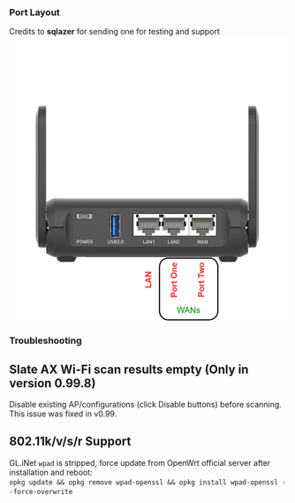 ### Port Layout
Credits to **sqlazer** for sending one for testing and support
![](assets/slateports.webp)

### Troubleshooting

## Slate AX Wi-Fi scan results empty (Only in version 0.99.8)
Disable existing AP/configurations (click Disable buttons) before scanning.  
This issue was fixed in v0.99.

## 802.11k/v/s/r Support
GL.iNet `wpad` is stripped, force update from OpenWrt official server after installation and reboot:  
`opkg update && opkg remove wpad-openssl && opkg install wpad-openssl --force-overwrite`
